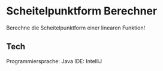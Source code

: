 # Scheitelpunktform Berechner

Berechne die Scheitelpunktform einer linearen Funktion!

## Tech

Programmiersprache: Java
IDE: IntelliJ
